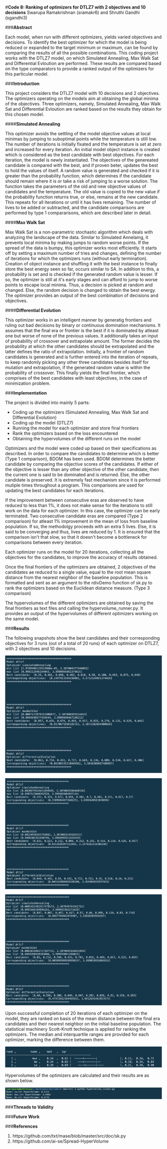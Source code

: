 #**Code 8: Ranking of optimizers for DTLZ7 with 2 objectives and 10 decisions**
Swarupa Ramakrishnan (sramakr6) and Shruthi Gandhi (sgandhi3)

###**Abstract**

Each model, when run with different optimizers, yields varied objectives and decisions. To identify the best optimizer for which the model is being reduced or expanded to the target minimum or maximum, can be found by comparing the results of all the possible combinations. This coding project works with the DTLZ7 model, on which Simulated Annealing, Max Walk Sat and Differential Evloution are performed. These results are compared based on the type comparators to provide a ranked output of the optimizers for this particular model.

###**Introduction**

This project considers the DTLZ7 model with 10 decisions and 2 objectives. The optimizers operating on the models aim at obtaining the global minima of the objectives. Three optimizers, namely, Simulated Annealing, Max Walk Sat and Differential Evloution are ranked based on the results they obtain for this chosen model.

####**Simulated Annealing**

This optimizer avoids the settling of the model objective values at local minimas by jumping to suboptimal points while the temperature is still low. The number of iterations is initially fixated and the temperature is set at zero and increased for every iteration. An initial model object instance is created which is considered as the best candidate with best objectives. For each iteration, the model is newly instantiated. The objectives of the genereated candidate is compared with the best, and if proven beter, updates the best to hold the values of itself. A random value is generated and checked if it is greater than the probability function, which determines if the candidate should remain where it is or take a risk of jumping to a worse solution. The function takes the parameters of the old and new objective values of candidates and the temperature. The old value is copied to the new value if the probability function returns true, or else, remains at the new candidate. This repeats for all iterations or until it has lives remaining. The number of lives to be added or subtracted, and the candidate comparisons are performed by type 1 compararisons, which are described later in detail.

####**Max Walk Sat**

Max Walk Sat is a non-parametric stochastic algorithm which deals with analyzing the landscape of the data. Similar to Simulated Annelaing, it prevents local minima by making jumps to random worse points. If the spread of the data is bumpy, this optimizer works most efficiently. It starts off by setting a maximum number of tries and changes, defining the number of iterations for which the optimizers runs (without early termination). Creation of object instance and shuffling it with the best instance to finally store the best energy seen so far, occurs similar to SA. In addition to this, a probability is set and is checked if the generated random value is lesser. If so, the optimizer is still at it's early stages and can afford to jump to worse points to escape local minima. Thus, a decision is picked at random and changed. Else, the random decision is changed to obtain the best energy. The optimizer provides an output of the best combination of decisions and objectives.

####**Differential Evolution**

This optimizer works in an intelligent manner by generatig frontiers and ruling out bad decisions by binary or continuous domination mechanisms. It assumes that the final era or frontier is the best if it is dominated by atleast one but worse of none of the previous values. It additionally takes an input of probability of crossover and extrapolate amount. The former decides the probability at which the other candidates should be extrapolated and the latter defines the ratio of extrapolation. Initially, a frontier of random candidates is generated and is further entered into the iteration of repeats, to keep randomly picking any other three candidates besides itself for mutation and extrapolation, if the generated random value is within the probability of crossover. This finally yields the final frontier, which comprises of the best candidates with least objectives, in the case of minimization problem.

###**Implementation**

The project is divided into mainly 5 parts:
* Coding up the optimizers (Simulated Annealing, Max Walk Sat and Differential Evolution)
* Coding up the model (DTLZ7)
* Running the model for each optimizer and store final frontiers
* Rank the optimizers based on the loss encountered
* Obtaining the hypervolumes of the different runs on the model

Optimizers and the model were coded up based on their specifications as described. In order to compare the candidates to determine which is better (Type 1 comparison), BDOM has been used. BDOM determines the better candidate by comparing the objective scores of the candidates. If either of the objective is lesser than any other objective of the other candidate, then the current one is said to be dominated and is returned. Else, the other candidate is preserved. It is extremely fast mechanism since it is performed mutiple times throughout a program. This comparisons are used for updating the best candidates for each iterations.

If the improvement between consecutive eras are observed to have reduced to less than 1%, it does not make sense for the iterations to still work on the data for each optimizer. In this case, the optimizer can be early terminated. Two consecutive candidate eras are compared (Type 2 comparison) for atleast 1% improvement in the mean of loss from baseline population. If so, the methodolgy proceeds with an extra 5 lives. Else, it is said to be converging and thus, lives are reduced by 1. It is ensured that the comparison isn't that slow, so that it doesn't become a bottleneck for comparisons between every iteration.

Each optimizer runs on the model for 20 iterations, collecting all the objectives for the candidates, to improve the accuracy of results obtained.

Once the final frontiers of the optimizers are obtained, 2 objectives of the candidates ae reduced to a single value, equal to the root mean square distance from the nearest neighbor of the baseline population. This is formatted and sent as an argument to the rdivDemo function of sk.py to rank the optimizers based on the Euclidean distance measure. (Type 3 comparison)

The hypervolumes of the different optimizers are obtained by saving the final frontiers as text files and calling the hypervolume_runner.py. It provides an output of the hypervolumes of different optimizers working on the same model.

###**Results**

The following snapshots show the best candidates and their corresponding objectives for 3 runs (out of a total of 20 runs) of each optimizer on DTLZ7, with 2 objectives and 10 decisions.

![res_1](imgs/res_1.png)

![res_2](imgs/res_2.png)

![res_3](imgs/res_3.png)

Upon successful completion of 20 iterations of each optimizer on the model, they are ranked on basis of the mean distance between the final era candidates and their nearest neighbor on the initial baseline population. The statistical machinery Scott-Knott technique is applied for ranking the optimizers. The median and interquartile ranges are provided for each optimizer, marking the difference between them.

![rank](imgs/rank.png)

Hypervolumes of the optimizers are calculated and their results are as shown below.

![hypervolume](imgs/hypervolume.png)

###**Threads to Validity**

###**Future Work**

###**References**
<ol>
<li>
https://github.com/txt/mase/blob/master/src/doc/sk.py
</li>
<li>
https://github.com/ai-se/Spread-HyperVolume
</li>
</ol>









